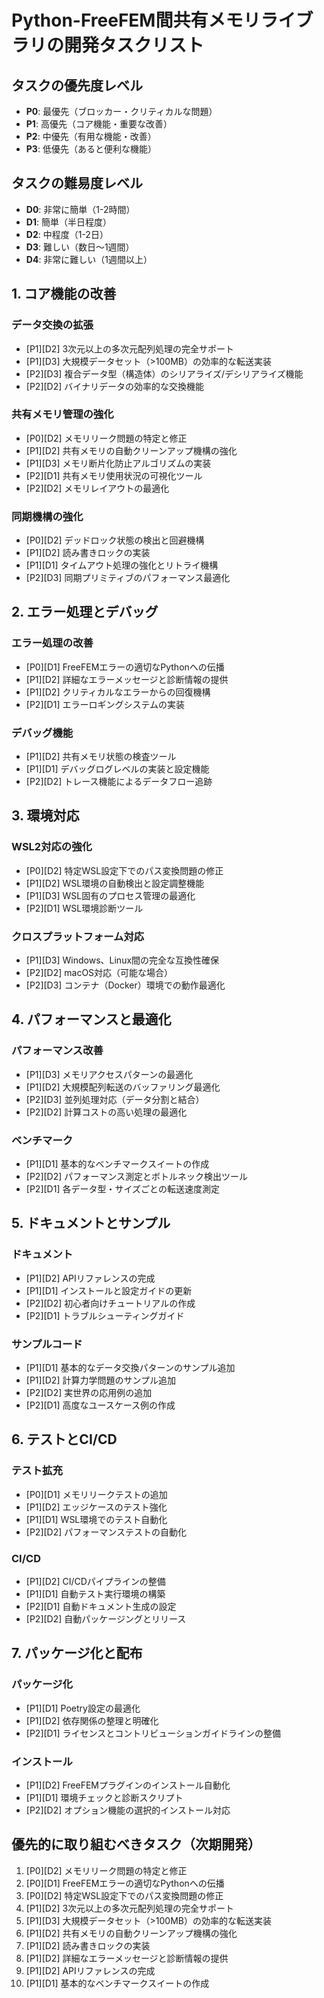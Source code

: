 # Python-FreeFEM間共有メモリライブラリの開発タスクリスト

## タスクの優先度レベル
- **P0**: 最優先（ブロッカー・クリティカルな問題）
- **P1**: 高優先（コア機能・重要な改善）
- **P2**: 中優先（有用な機能・改善） 
- **P3**: 低優先（あると便利な機能）

## タスクの難易度レベル
- **D0**: 非常に簡単（1-2時間）
- **D1**: 簡単（半日程度）
- **D2**: 中程度（1-2日）
- **D3**: 難しい（数日〜1週間）
- **D4**: 非常に難しい（1週間以上）

## 1. コア機能の改善

### データ交換の拡張
- [P1][D2] 3次元以上の多次元配列処理の完全サポート
- [P1][D3] 大規模データセット（>100MB）の効率的な転送実装
- [P2][D3] 複合データ型（構造体）のシリアライズ/デシリアライズ機能
- [P2][D2] バイナリデータの効率的な交換機能

### 共有メモリ管理の強化
- [P0][D2] メモリリーク問題の特定と修正
- [P1][D2] 共有メモリの自動クリーンアップ機構の強化
- [P1][D3] メモリ断片化防止アルゴリズムの実装
- [P2][D1] 共有メモリ使用状況の可視化ツール
- [P2][D2] メモリレイアウトの最適化

### 同期機構の強化
- [P0][D2] デッドロック状態の検出と回避機構
- [P1][D2] 読み書きロックの実装
- [P1][D1] タイムアウト処理の強化とリトライ機構
- [P2][D3] 同期プリミティブのパフォーマンス最適化

## 2. エラー処理とデバッグ

### エラー処理の改善
- [P0][D1] FreeFEMエラーの適切なPythonへの伝播
- [P1][D2] 詳細なエラーメッセージと診断情報の提供
- [P1][D2] クリティカルなエラーからの回復機構
- [P2][D1] エラーロギングシステムの実装

### デバッグ機能
- [P1][D2] 共有メモリ状態の検査ツール
- [P1][D1] デバッグログレベルの実装と設定機能
- [P2][D2] トレース機能によるデータフロー追跡

## 3. 環境対応

### WSL2対応の強化
- [P0][D2] 特定WSL設定下でのパス変換問題の修正
- [P1][D2] WSL環境の自動検出と設定調整機能
- [P1][D3] WSL固有のプロセス管理の最適化
- [P2][D1] WSL環境診断ツール

### クロスプラットフォーム対応
- [P1][D3] Windows、Linux間の完全な互換性確保
- [P2][D2] macOS対応（可能な場合）
- [P2][D3] コンテナ（Docker）環境での動作最適化

## 4. パフォーマンスと最適化

### パフォーマンス改善
- [P1][D3] メモリアクセスパターンの最適化
- [P1][D2] 大規模配列転送のバッファリング最適化
- [P2][D3] 並列処理対応（データ分割と結合）
- [P2][D2] 計算コストの高い処理の最適化

### ベンチマーク
- [P1][D1] 基本的なベンチマークスイートの作成
- [P2][D2] パフォーマンス測定とボトルネック検出ツール
- [P2][D1] 各データ型・サイズごとの転送速度測定

## 5. ドキュメントとサンプル

### ドキュメント
- [P1][D2] APIリファレンスの完成
- [P1][D1] インストールと設定ガイドの更新
- [P2][D2] 初心者向けチュートリアルの作成
- [P2][D1] トラブルシューティングガイド

### サンプルコード
- [P1][D1] 基本的なデータ交換パターンのサンプル追加
- [P1][D2] 計算力学問題のサンプル追加
- [P2][D2] 実世界の応用例の追加
- [P2][D1] 高度なユースケース例の作成

## 6. テストとCI/CD

### テスト拡充
- [P0][D1] メモリリークテストの追加
- [P1][D2] エッジケースのテスト強化
- [P1][D1] WSL環境でのテスト自動化
- [P2][D2] パフォーマンステストの自動化

### CI/CD
- [P1][D2] CI/CDパイプラインの整備
- [P1][D1] 自動テスト実行環境の構築
- [P2][D1] 自動ドキュメント生成の設定
- [P2][D2] 自動パッケージングとリリース

## 7. パッケージ化と配布

### パッケージ化
- [P1][D1] Poetry設定の最適化
- [P1][D2] 依存関係の整理と明確化
- [P2][D1] ライセンスとコントリビューションガイドラインの整備

### インストール
- [P1][D2] FreeFEMプラグインのインストール自動化
- [P1][D1] 環境チェックと診断スクリプト
- [P2][D2] オプション機能の選択的インストール対応

## 優先的に取り組むべきタスク（次期開発）

1. [P0][D2] メモリリーク問題の特定と修正
2. [P0][D1] FreeFEMエラーの適切なPythonへの伝播
3. [P0][D2] 特定WSL設定下でのパス変換問題の修正
4. [P1][D2] 3次元以上の多次元配列処理の完全サポート
5. [P1][D3] 大規模データセット（>100MB）の効率的な転送実装
6. [P1][D2] 共有メモリの自動クリーンアップ機構の強化
7. [P1][D2] 読み書きロックの実装
8. [P1][D2] 詳細なエラーメッセージと診断情報の提供
9. [P1][D2] APIリファレンスの完成
10. [P1][D1] 基本的なベンチマークスイートの作成 